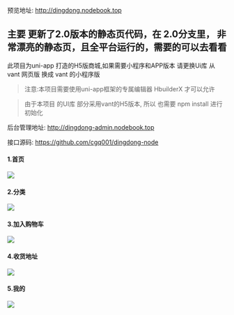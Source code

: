 预览地址: http://dingdong.nodebook.top

## 主要 更新了2.0版本的静态页代码，在 2.0分支里， 非常漂亮的静态页，且全平台运行的，需要的可以去看看

此项目为uni-app 打造的H5版商城,如果需要小程序和APP版本 请更换Ui库 从vant 网页版 换成 vant 的小程序版


>注意:本项目需要使用uni-app框架的专属编辑器 HbuilderX 才可以允许



>由于本项目 的UI库 部分采用vant的H5版本, 所以 也需要 npm install 进行初始化


后台管理地址: http://dingdong-admin.nodebook.top

接口源码: https://github.com/cgq001/dingdong-node



#### 1.首页

![](https://user-gold-cdn.xitu.io/2020/3/12/170ccefad77bb8b3?w=342&h=582&f=gif&s=1146154)
#### 2.分类
![](https://user-gold-cdn.xitu.io/2020/3/12/170cceffd61b878c?w=342&h=582&f=gif&s=678201)
#### 3.加入购物车
![](https://user-gold-cdn.xitu.io/2020/3/12/170ccf00f900d318?w=342&h=582&f=gif&s=274787)
#### 4.收货地址
![](https://user-gold-cdn.xitu.io/2020/3/12/170ccf01837d3a4c?w=342&h=582&f=gif&s=475849)
#### 5.我的
![](https://user-gold-cdn.xitu.io/2020/3/12/170ccf021f2413e6?w=342&h=582&f=gif&s=534845)
